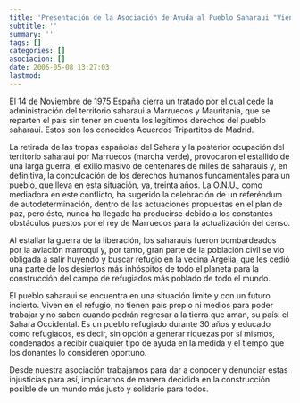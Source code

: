 ```yaml
---
title: 'Presentación de la Asociación de Ayuda al Pueblo Saharaui "Viento del Desierto"'
subtitle: ''
summary: ''
tags: []
categories: []
asociacion: []
date: 2006-05-08 13:27:03
lastmod:
---
```


El 14 de Noviembre de 1975 España cierra un tratado por el cual cede la administración del territorio saharaui a Marruecos y Mauritania, que se reparten el país sin tener en cuenta los legítimos derechos del pueblo saharaui. Estos son los conocidos Acuerdos Tripartitos de Madrid.

La retirada de las tropas españolas del Sahara y la posterior ocupación del territorio saharaui por Marruecos (marcha verde), provocaron el estallido de una larga guerra, el exilio masivo de centenares de miles de saharauis y, en definitiva, la conculcación de los derechos humanos fundamentales para un pueblo, que lleva en esta situación, ya, treinta años. La O.N.U., como mediadora en este conflicto, ha sugerido la celebración de un referéndum de autodeterminación, dentro de las actuaciones propuestas en el plan de paz, pero éste, nunca ha llegado ha producirse debido a los constantes obstáculos puestos por el rey de Marruecos para la actualización del censo.

Al estallar la guerra de la liberación, los saharauis fueron bombardeados por la aviación marroquí y, por tanto, gran parte de la población civil se vio obligada a salir huyendo y buscar refugio en la vecina Argelia, que les cedió una parte de los desiertos más inhóspitos de todo el planeta para la construcción del campo de refugiados más poblado de todo el mundo.

El pueblo saharaui se encuentra en una situación límite y con un futuro incierto. Viven en el refugio, no tienen país propio ni medios para poder trabajar y no saben cuando podrán regresar a la tierra que aman, su país: el Sahara Occidental. Es un pueblo refugiado durante 30 años y educado como refugiados, es decir, sin opción a generar riquezas por sí mismos, condenados a recibir cualquier tipo de ayuda en la medida y el tiempo que los donantes lo consideren oportuno.

Desde nuestra asociación trabajamos para dar a conocer y denunciar estas injusticias para así, implicarnos de manera decidida en la construcción posible de un mundo más justo y solidario para todos.